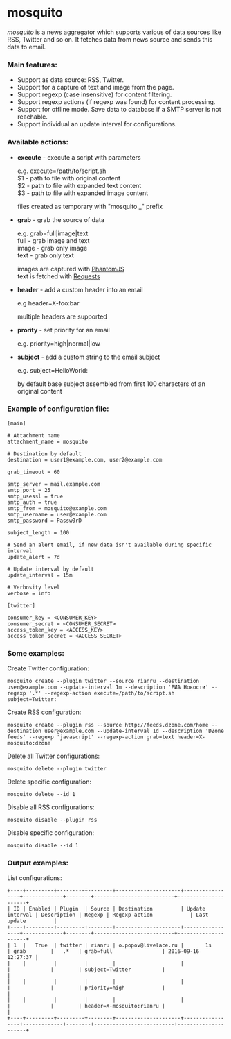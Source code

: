 
# mosquito

*mosquito* is a news aggregator which supports various of data sources like RSS, Twitter and so on. It fetches data from news source and sends this data to email.  

### Main features:

* Support as data source: RSS, Twitter.
* Support for a capture of text and image from the page.
* Support regexp (case insensitive) for content filtering.
* Support regexp actions (if regexp was found) for content processing.
* Support for offline mode. Save data to database if a SMTP server is not reachable.
* Support individual an update interval for configurations.

### Available actions:

* **execute** - execute a script with parameters  
    
  e.g. execute=/path/to/script.sh  
  $1 - path to file with original content  
  $2 - path to file with expanded text content  
  $3 - path to file with expanded image content
  
  files created as temporary with "mosquito _" prefix
  
* **grab** - grab the source of data  
    
  e.g. grab=full|image|text  
  full - grab image and text  
  image - grab only image  
  text - grab only text
    
  images are captured with [PhantomJS](http://phantomjs.org/)  
  text is fetched with [Requests](http://docs.python-requests.org/en/latest/)
  
* **header** - add a custom header into an email  
    
  e.g header=X-foo:bar
    
  multiple headers are supported
  
* **prority** - set priority for an email  
    
  e.g. priority=high|normal|low

* **subject** - add a custom string to the email subject  
    
  e.g. subject=HelloWorld: 
    
  by default base subject assembled from first 100 characters of an original content

### Example of configuration file:

```
[main]

# Attachment name
attachment_name = mosquito

# Destination by default
destination = user1@example.com, user2@example.com

grab_timeout = 60

smtp_server = mail.example.com
smtp_port = 25
smtp_usessl = true
smtp_auth = true
smtp_from = mosquito@example.com
smtp_username = user@example.com
smtp_password = Passw0rD

subject_length = 100

# Send an alert email, if new data isn't available during specific interval
update_alert = 7d

# Update interval by default
update_interval = 15m

# Verbosity level
verbose = info

[twitter]

consumer_key = <CONSUMER_KEY>
consumer_secret = <CONSUMER_SECRET>
access_token_key = <ACCESS_KEY>
access_token_secret = <ACCESS_SECRET>
```

### Some examples:


Create Twitter configuration:
```
mosquito create --plugin twitter --source rianru --destination user@example.com --update-interval 1m --description 'РИА Новости' --regexp '.*' --regexp-action execute=/path/to/script.sh subject=Twitter: 
```

Create RSS configuration:
```
mosquito create --plugin rss --source http://feeds.dzone.com/home --destination user@example.com --update-interval 1d --description 'DZone feeds' --regexp 'javascript' --regexp-action grab=text header=X-mosquito:dzone 
```

Delete all Twitter configurations:
```
mosquito delete --plugin twitter
```

Delete specific configuration:
```
mosquito delete --id 1
```

Disable all RSS configurations:
```
mosquito disable --plugin rss
```

Disable specific configuration:
```
mosquito disable --id 1
```

### Output examples:

List configurations:

```
+----+---------+---------+--------+---------------------+-----------------+-------------+--------+--------------------------+---------------------+
| ID | Enabled | Plugin  | Source | Destination         | Update interval | Description | Regexp | Regexp action            | Last update         |
+----+---------+---------+--------+---------------------+-----------------+-------------+--------+--------------------------+---------------------+
| 1  |   True  | twitter | rianru | o.popov@livelace.ru |       1s        | grab        |   .*   | grab=full                | 2016-09-16 12:27:37 |
|    |         |         |        |                     |                 |             |        | subject=Twitter          |                     |
|    |         |         |        |                     |                 |             |        | priority=high            |                     |
|    |         |         |        |                     |                 |             |        | header=X-mosquito:rianru |                     |
+----+---------+---------+--------+---------------------+-----------------+-------------+--------+--------------------------+---------------------+
```


